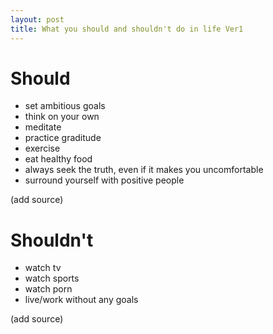 ```yaml
---
layout: post
title: What you should and shouldn't do in life Ver1
---
```


# Should
* set ambitious goals
* think on your own
* meditate 
* practice graditude
* exercise
* eat healthy food
* always seek the truth, even if it makes you uncomfortable
* surround yourself with positive people

(add source)

# Shouldn't
* watch tv 
* watch sports
* watch porn
* live/work without any goals

(add source)

